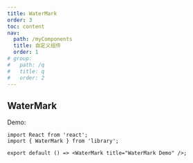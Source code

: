 ```yaml
---
title: WaterMark
order: 3
toc: content
nav:
  path: /myComponents
  title: 自定义组件
  order: 1
# group:
#   path: /q
#   title: q
#   order: 2
---
```


## WaterMark

Demo:

```tsx
import React from 'react';
import { WaterMark } from 'library';

export default () => <WaterMark title="WaterMark Demo" />;
```

<code src="@/components/frontend/WaterMark/demo/index.tsx" compact="true" desc="WaterMark引入"></code>
